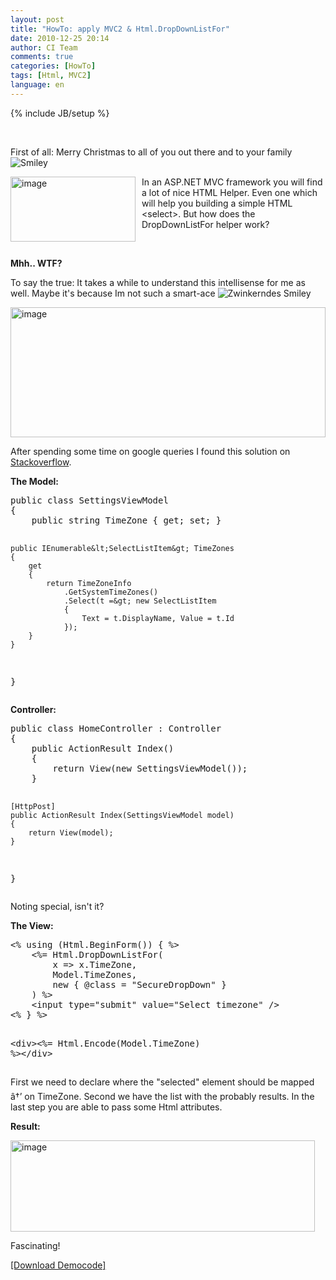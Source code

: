 ```yaml
---
layout: post
title: "HowTo: apply MVC2 & Html.DropDownListFor"
date: 2010-12-25 20:14
author: CI Team
comments: true
categories: [HowTo]
tags: [Html, MVC2]
language: en
---
```

{% include JB/setup %}
<p>&#160;</p>  <p>First of all: Merry Christmas to all of you out there and to your family <img style="border-bottom-style: none; border-right-style: none; border-top-style: none; border-left-style: none" class="wlEmoticon wlEmoticon-smile" alt="Smiley" src="{{BASE_PATH}}/assets/wp-images-en/wlEmoticon-smile.png" /></p> <img style="background-image: none; border-bottom: 0px; border-left: 0px; margin: 0px 10px 0px 0px; padding-left: 0px; padding-right: 0px; border-top: 0px; border-right: 0px; padding-top: 0px" title="image" border="0" alt="image" align="left" src="{{BASE_PATH}}/assets/wp-images-de/image_thumb263.png" width="200" height="104" />   <p>In an ASP.NET MVC framework you will find a lot of nice HTML Helper. Even one which will help you building a simple HTML &lt;select&gt;. But how does the DropDownListFor helper work?</p>  <p>&#160;</p>  <!--more-->  <p><b>Mhh.. WTF?</b></p>  <p><b></b></p>  <p>To say the true: It takes a while to understand this intellisense for me as well. Maybe it's because Im not such a smart-ace <img style="border-bottom-style: none; border-right-style: none; border-top-style: none; border-left-style: none" class="wlEmoticon wlEmoticon-winkingsmile" alt="Zwinkerndes Smiley" src="{{BASE_PATH}}/assets/wp-images-en/wlEmoticon-winkingsmile6.png" /></p>  <p><img style="background-image: none; border-bottom: 0px; border-left: 0px; padding-left: 0px; padding-right: 0px; border-top: 0px; border-right: 0px; padding-top: 0px" title="image" border="0" alt="image" src="{{BASE_PATH}}/assets/wp-images-de/image_thumb264.png" width="504" height="208" /></p>  <p>After spending some time on google queries I found this solution on <a href="http://stackoverflow.com/questions/2497417">Stackoverflow</a>.</p>  <p><b>The Model:</b></p>  <div style="padding-bottom: 0px; margin: 0px; padding-left: 0px; padding-right: 0px; display: inline; float: none; padding-top: 0px" id="scid:812469c5-0cb0-4c63-8c15-c81123a09de7:b0ec809b-d47f-4359-8459-ab066f75b191" class="wlWriterEditableSmartContent"><pre name="code" class="c#">public class SettingsViewModel
{
    public string TimeZone { get; set; }

    public IEnumerable&lt;SelectListItem&gt; TimeZones
    {
        get
        {
            return TimeZoneInfo
                .GetSystemTimeZones()
                .Select(t =&gt; new SelectListItem
                {
                    Text = t.DisplayName, Value = t.Id
                });
        }
    }
}</pre></div>

<p><b>Controller:</b></p>

<div style="padding-bottom: 0px; margin: 0px; padding-left: 0px; padding-right: 0px; display: inline; float: none; padding-top: 0px" id="scid:812469c5-0cb0-4c63-8c15-c81123a09de7:9fd7dd50-fe6c-4d0a-a7c7-ed044b61006d" class="wlWriterEditableSmartContent"><pre name="code" class="c#">public class HomeController : Controller
{
    public ActionResult Index()
    {
        return View(new SettingsViewModel());
    }

    [HttpPost]
    public ActionResult Index(SettingsViewModel model)
    {
        return View(model);
    }
}</pre></div>

<p>Noting special, isn't it?</p>

<p><b>The View:</b></p>

<div style="padding-bottom: 0px; margin: 0px; padding-left: 0px; padding-right: 0px; display: inline; float: none; padding-top: 0px" id="scid:812469c5-0cb0-4c63-8c15-c81123a09de7:4787558c-c1b4-47c7-b744-fe292d6deed4" class="wlWriterEditableSmartContent"><pre name="code" class="c#">&lt;% using (Html.BeginForm()) { %&gt;
    &lt;%= Html.DropDownListFor(
        x =&gt; x.TimeZone,
        Model.TimeZones,
        new { @class = "SecureDropDown" }
    ) %&gt;
    &lt;input type="submit" value="Select timezone" /&gt;
&lt;% } %&gt;

&lt;div&gt;&lt;%= Html.Encode(Model.TimeZone) %&gt;&lt;/div&gt;</pre></div>

<p>First we need to declare where the "selected" element should be mapped â†’ on TimeZone. Second we have the list with the probably results. In the last step you are able to pass some Html attributes.</p>

<p><b>Result:</b></p>

<p><a href="{{BASE_PATH}}/assets/wp-images-en/image110.png"><img style="background-image: none; border-bottom: 0px; border-left: 0px; padding-left: 0px; padding-right: 0px; display: inline; border-top: 0px; border-right: 0px; padding-top: 0px" title="image" border="0" alt="image" src="{{BASE_PATH}}/assets/wp-images-en/image_thumb19.png" width="487" height="146" /></a></p>

<p>Fascinating!</p>

<p><a href="{{BASE_PATH}}/assets/files/democode/mvcdropdownlisthelper/mvcdropdownlisthelper.zip">[Download Democode]</a></p>
